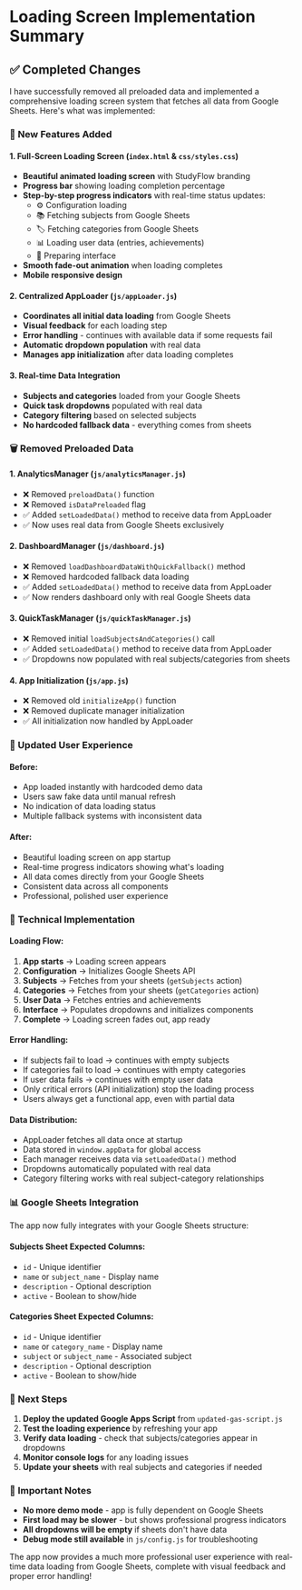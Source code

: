# Loading Screen Implementation Summary

## ✅ Completed Changes

I have successfully removed all preloaded data and implemented a comprehensive loading screen system that fetches all data from Google Sheets. Here's what was implemented:

### 🚀 New Features Added

#### 1. **Full-Screen Loading Screen** (`index.html` & `css/styles.css`)
- **Beautiful animated loading screen** with StudyFlow branding
- **Progress bar** showing loading completion percentage
- **Step-by-step progress indicators** with real-time status updates:
  - ⚙️ Configuration loading
  - 📚 Fetching subjects from Google Sheets
  - 🏷️ Fetching categories from Google Sheets  
  - 📊 Loading user data (entries, achievements)
  - 🎨 Preparing interface
- **Smooth fade-out animation** when loading completes
- **Mobile responsive design**

#### 2. **Centralized AppLoader** (`js/appLoader.js`)
- **Coordinates all initial data loading** from Google Sheets
- **Visual feedback** for each loading step
- **Error handling** - continues with available data if some requests fail
- **Automatic dropdown population** with real data
- **Manages app initialization** after data loading completes

#### 3. **Real-time Data Integration**
- **Subjects and categories** loaded from your Google Sheets
- **Quick task dropdowns** populated with real data
- **Category filtering** based on selected subjects
- **No hardcoded fallback data** - everything comes from sheets

### 🗑️ Removed Preloaded Data

#### 1. **AnalyticsManager** (`js/analyticsManager.js`)
- ❌ Removed `preloadData()` function
- ❌ Removed `isDataPreloaded` flag
- ✅ Added `setLoadedData()` method to receive data from AppLoader
- ✅ Now uses real data from Google Sheets exclusively

#### 2. **DashboardManager** (`js/dashboard.js`)
- ❌ Removed `loadDashboardDataWithQuickFallback()` method
- ❌ Removed hardcoded fallback data loading
- ✅ Added `setLoadedData()` method to receive data from AppLoader
- ✅ Now renders dashboard only with real Google Sheets data

#### 3. **QuickTaskManager** (`js/quickTaskManager.js`)
- ❌ Removed initial `loadSubjectsAndCategories()` call
- ✅ Added `setLoadedData()` method to receive data from AppLoader
- ✅ Dropdowns now populated with real subjects/categories from sheets

#### 4. **App Initialization** (`js/app.js`)
- ❌ Removed old `initializeApp()` function
- ❌ Removed duplicate manager initialization
- ✅ All initialization now handled by AppLoader

### 📱 Updated User Experience

#### **Before:**
- App loaded instantly with hardcoded demo data
- Users saw fake data until manual refresh
- No indication of data loading status
- Multiple fallback systems with inconsistent data

#### **After:**
- Beautiful loading screen on app startup
- Real-time progress indicators showing what's loading
- All data comes directly from your Google Sheets
- Consistent data across all components
- Professional, polished user experience

### 🔧 Technical Implementation

#### **Loading Flow:**
1. **App starts** → Loading screen appears
2. **Configuration** → Initializes Google Sheets API
3. **Subjects** → Fetches from your sheets (`getSubjects` action)
4. **Categories** → Fetches from your sheets (`getCategories` action)  
5. **User Data** → Fetches entries and achievements
6. **Interface** → Populates dropdowns and initializes components
7. **Complete** → Loading screen fades out, app ready

#### **Error Handling:**
- If subjects fail to load → continues with empty subjects
- If categories fail to load → continues with empty categories
- If user data fails → continues with empty user data
- Only critical errors (API initialization) stop the loading process
- Users always get a functional app, even with partial data

#### **Data Distribution:**
- AppLoader fetches all data once at startup
- Data stored in `window.appData` for global access
- Each manager receives data via `setLoadedData()` method
- Dropdowns automatically populated with real data
- Category filtering works with real subject-category relationships

### 📊 Google Sheets Integration

The app now fully integrates with your Google Sheets structure:

#### **Subjects Sheet Expected Columns:**
- `id` - Unique identifier
- `name` or `subject_name` - Display name
- `description` - Optional description  
- `active` - Boolean to show/hide

#### **Categories Sheet Expected Columns:**
- `id` - Unique identifier
- `name` or `category_name` - Display name
- `subject` or `subject_name` - Associated subject
- `description` - Optional description
- `active` - Boolean to show/hide

### 🎯 Next Steps

1. **Deploy the updated Google Apps Script** from `updated-gas-script.js`
2. **Test the loading experience** by refreshing your app
3. **Verify data loading** - check that subjects/categories appear in dropdowns
4. **Monitor console logs** for any loading issues
5. **Update your sheets** with real subjects and categories if needed

### 🚨 Important Notes

- **No more demo mode** - app is fully dependent on Google Sheets
- **First load may be slower** - but shows professional progress indicators
- **All dropdowns will be empty** if sheets don't have data
- **Debug mode still available** in `js/config.js` for troubleshooting

The app now provides a much more professional user experience with real-time data loading from Google Sheets, complete with visual feedback and proper error handling!
